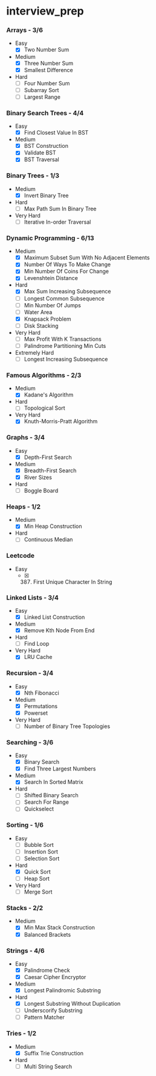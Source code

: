 # interview_prep

### Arrays - 3/6
- Easy
    - [x] Two Number Sum
- Medium
    - [x] Three Number Sum
    - [x] Smallest Difference
- Hard
    - [ ] Four Number Sum
    - [ ] Subarray Sort
    - [ ] Largest Range

### Binary Search Trees - 4/4
- Easy
    - [x] Find Closest Value In BST
- Medium
    - [x] BST Construction
    - [x] Validate BST
    - [x] BST Traversal

### Binary Trees - 1/3
- Medium
    - [x] Invert Binary Tree
- Hard
    - [ ] Max Path Sum In Binary Tree
- Very Hard
    - [ ] Iterative In-order Traversal
    
### Dynamic Programming - 6/13
- Medium
    - [x] Maximum Subset Sum With No Adjacent Elements
    - [x] Number Of Ways To Make Change
    - [x] Min Number Of Coins For Change
    - [x] Levenshtein Distance
- Hard
    - [x] Max Sum Increasing Subsequence
    - [ ] Longest Common Subsequence
    - [ ] Min Number Of Jumps
    - [ ] Water Area
    - [x] Knapsack Problem
    - [ ] Disk Stacking
- Very Hard
    - [ ] Max Profit With K Transactions
    - [ ] Palindrome Partitioning Min Cuts
- Extremely Hard
    - [ ] Longest Increasing Subsequence

### Famous Algorithms - 2/3
- Medium
    - [x] Kadane's Algorithm
- Hard
    - [ ] Topological Sort
- Very Hard
    - [x] Knuth-Morris-Pratt Algorithm
    
### Graphs - 3/4
- Easy
    - [x] Depth-First Search
- Medium
    - [x] Breadth-First Search
    - [x] River Sizes
- Hard
    - [ ] Boggle Board
    
### Heaps - 1/2
- Medium
    - [x] Min Heap Construction
- Hard
    - [ ] Continuous Median
    
### Leetcode 
- Easy
    - [x] 387. First Unique Character In String
    
### Linked Lists - 3/4
- Easy
    - [x] Linked List Construction
- Medium
    - [x] Remove Kth Node From End
- Hard
    - [ ] Find Loop
- Very Hard
    - [x] LRU Cache
    
### Recursion - 3/4
- Easy
    - [x] Nth Fibonacci
- Medium
    - [x] Permutations
    - [x] Powerset
- Very Hard
    - [ ] Number of Binary Tree Topologies
    
### Searching - 3/6
- Easy
    - [x] Binary Search
    - [x] Find Three Largest Numbers
- Medium
    - [x] Search In Sorted Matrix
- Hard
    - [ ] Shifted Binary Search
    - [ ] Search For Range
    - [ ] Quickselect

### Sorting - 1/6
- Easy
    - [ ] Bubble Sort
    - [ ] Insertion Sort
    - [ ] Selection Sort
- Hard
    - [x] Quick Sort
    - [ ] Heap Sort
- Very Hard
    - [ ] Merge Sort
    
### Stacks - 2/2
- Medium
    - [x] Min Max Stack Construction
    - [x] Balanced Brackets

### Strings - 4/6
- Easy
    - [x] Palindrome Check
    - [x] Caesar Cipher Encryptor
- Medium
    - [x] Longest Palindromic Substring
- Hard
    - [x] Longest Substring Without Duplication
    - [ ] Underscorify Substring
    - [ ] Pattern Matcher

### Tries - 1/2
- Medium
    - [x] Suffix Trie Construction
- Hard
    - [ ] Multi String Search

